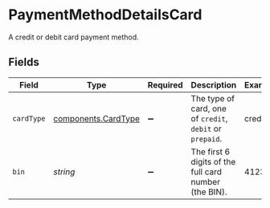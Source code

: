 # PaymentMethodDetailsCard

A credit or debit card payment method.


## Fields

| Field                                                      | Type                                                       | Required                                                   | Description                                                | Example                                                    |
| ---------------------------------------------------------- | ---------------------------------------------------------- | ---------------------------------------------------------- | ---------------------------------------------------------- | ---------------------------------------------------------- |
| `cardType`                                                 | [components.CardType](../../models/components/cardtype.md) | :heavy_minus_sign:                                         | The type of card, one of `credit`, `debit` or `prepaid`.   | credit                                                     |
| `bin`                                                      | *string*                                                   | :heavy_minus_sign:                                         | The first 6 digits of the full card number (the BIN).      | 412345                                                     |